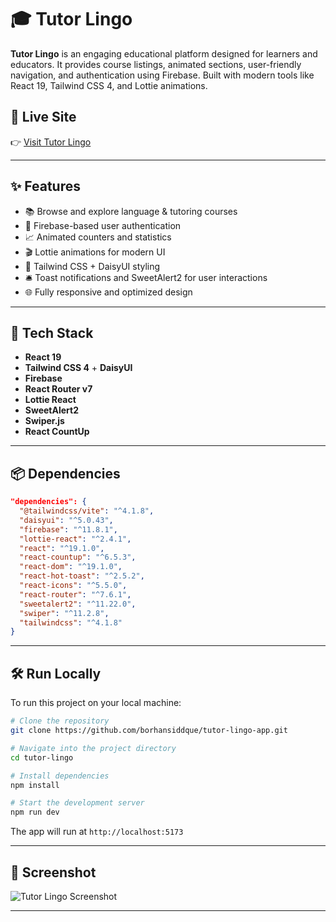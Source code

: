 
# 🎓 Tutor Lingo

**Tutor Lingo** is an engaging educational platform designed for learners and educators. It provides course listings, animated sections, user-friendly navigation, and authentication using Firebase. Built with modern tools like React 19, Tailwind CSS 4, and Lottie animations.

## 🚀 Live Site

👉 [Visit Tutor Lingo](https://tutor-lingo.web.app/)

---

## ✨ Features

- 📚 Browse and explore language & tutoring courses
- 🔐 Firebase-based user authentication
- 📈 Animated counters and statistics
- 🎬 Lottie animations for modern UI
- 🎨 Tailwind CSS + DaisyUI styling
- 🛎️ Toast notifications and SweetAlert2 for user interactions
- 🌐 Fully responsive and optimized design

---

## 🧰 Tech Stack

- **React 19**
- **Tailwind CSS 4** + **DaisyUI**
- **Firebase**
- **React Router v7**
- **Lottie React**
- **SweetAlert2**
- **Swiper.js**
- **React CountUp**

---

## 📦 Dependencies

```json
"dependencies": {
  "@tailwindcss/vite": "^4.1.8",
  "daisyui": "^5.0.43",
  "firebase": "^11.8.1",
  "lottie-react": "^2.4.1",
  "react": "^19.1.0",
  "react-countup": "^6.5.3",
  "react-dom": "^19.1.0",
  "react-hot-toast": "^2.5.2",
  "react-icons": "^5.5.0",
  "react-router": "^7.6.1",
  "sweetalert2": "^11.22.0",
  "swiper": "^11.2.8",
  "tailwindcss": "^4.1.8"
}
```

---

## 🛠️ Run Locally

To run this project on your local machine:

```bash
# Clone the repository
git clone https://github.com/borhansiddque/tutor-lingo-app.git

# Navigate into the project directory
cd tutor-lingo

# Install dependencies
npm install

# Start the development server
npm run dev
```

The app will run at `http://localhost:5173`

---

## 📸 Screenshot

![Tutor Lingo Screenshot](https://i.ibb.co/qLkQHDzQ/tutor-lingo.png)

---

